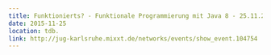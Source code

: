 ```yaml
---
title: Funktionierts? - Funktionale Programmierung mit Java 8 - 25.11.2015 19:15
date: 2015-11-25
location: tdb.
link: http://jug-karlsruhe.mixxt.de/networks/events/show_event.104754
---
```

